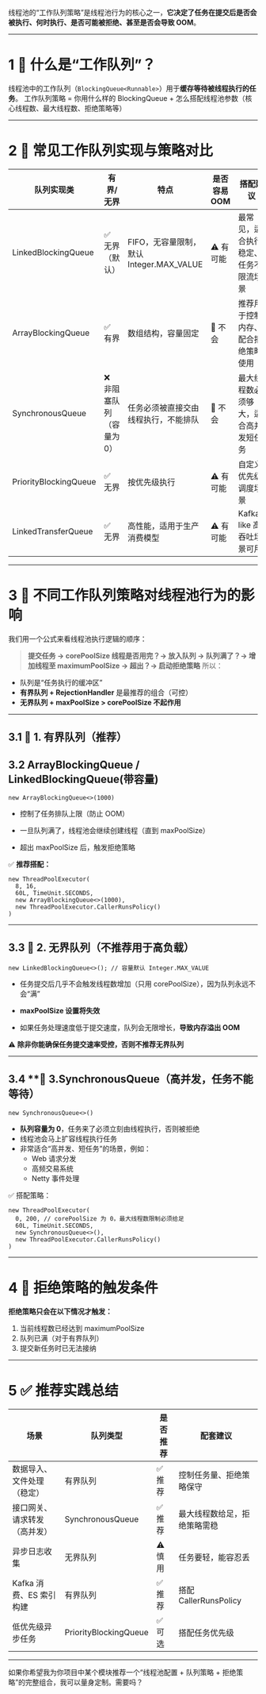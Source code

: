 线程池的“工作队列策略”是线程池行为的核心之一，**它决定了任务在提交后是否会被执行、何时执行、是否可能被拒绝、甚至是否会导致 OOM**。

---

# 1 **🌟 什么是“工作队列”？**

线程池中的工作队列（`BlockingQueue<Runnable>`）用于**缓存等待被线程执行的任务**。
工作队列策略 = 你用什么样的 BlockingQueue + 怎么搭配线程池参数（核心线程数、最大线程数、拒绝策略等）

---

# 2 **🧱 常见工作队列实现与策略对比**

| **队列实现类**             | **有界/无界**     | **特点**                          | **是否容易 OOM** | **搭配建议**           |
| --------------------- | ------------- | ------------------------------- | ------------ | ------------------ |
| LinkedBlockingQueue   | ✅ 无界（默认）      | FIFO，无容量限制，默认 Integer.MAX_VALUE | ⚠️ 有可能       | 最常见，适合执行稳定、任务不限流场景 |
| ArrayBlockingQueue    | ✅ 有界          | 数组结构，容量固定                       | 🚫 不会        | 推荐用于控制内存、配合拒绝策略使用  |
| SynchronousQueue      | ❌ 非阻塞队列（容量为0） | 任务必须被直接交由线程执行，不能排队              | 🚫 不会        | 最大线程数必须够大，适合高并发短任务 |
| PriorityBlockingQueue | ✅ 无界          | 按优先级执行                          | ⚠️ 有可能       | 自定义优先级调度场景         |
| LinkedTransferQueue   | ✅ 无界          | 高性能，适用于生产消费模型                   | ⚠️ 有可能       | Kafka-like 高吞吐场景可用 |

---

# 3 **🧭 不同工作队列策略对线程池行为的影响**

  
我们用一个公式来看线程池执行逻辑的顺序：
> **提交任务 -> corePoolSize 线程是否用完？-> 放入队列 -> 队列满了？-> 增加线程至 maximumPoolSize -> 超出？→ 启动拒绝策略**
所以：
- 队列是“任务执行的缓冲区”
- **有界队列 + RejectionHandler** 是最推荐的组合（可控）
- **无界队列 + maxPoolSize > corePoolSize 不起作用**
    

---

## 3.1 **🔸 1. 有界队列（推荐）**

## 3.2 **ArrayBlockingQueue / LinkedBlockingQueue(带容量)**

```
new ArrayBlockingQueue<>(1000)
```

- 控制了任务排队上限（防止 OOM）
    
- 一旦队列满了，线程池会继续创建线程（直到 maxPoolSize）
    
- 超出 maxPoolSize 后，触发拒绝策略
    

  

✅ **推荐搭配：**

```
new ThreadPoolExecutor(
  8, 16,
  60L, TimeUnit.SECONDS,
  new ArrayBlockingQueue<>(1000),
  new ThreadPoolExecutor.CallerRunsPolicy()
)
```

---

## 3.3 **🔸 2. 无界队列（不推荐用于高负载）**

```
new LinkedBlockingQueue<>(); // 容量默认 Integer.MAX_VALUE
```

- 任务提交后几乎不会触发线程数增加（只用 corePoolSize），因为队列永远不会“满”
    
- **maxPoolSize 设置将失效**
    
- 如果任务处理速度低于提交速度，队列会无限增长，**导致内存溢出 OOM**
    

  

⚠️ **除非你能确保任务提交速率受控，否则不推荐无界队列**

---

## 3.4 **🔸 3.SynchronousQueue（高并发，任务不能等待）


```
new SynchronousQueue<>()
```
- **队列容量为 0**，任务来了必须立刻由线程执行，否则被拒绝
- 线程池会马上扩容线程执行任务
- 非常适合“高并发、短任务”的场景，例如：
    - Web 请求分发
    - 高频交易系统
    - Netty 事件处理

  

✅ 搭配策略：

```
new ThreadPoolExecutor(
  0, 200, // corePoolSize 为 0，最大线程数限制必须给足
  60L, TimeUnit.SECONDS,
  new SynchronousQueue<>(),
  new ThreadPoolExecutor.CallerRunsPolicy()
)
```

---

# 4 **🚫 拒绝策略的触发条件**

  

**拒绝策略只会在以下情况才触发：**
1. 当前线程数已经达到 maximumPoolSize
2. 队列已满（对于有界队列）
3. 提交新任务时已无法接纳
    

---

# 5 **✅ 推荐实践总结**

|**场景**|**队列类型**|**是否推荐**|**配套建议**|
|---|---|---|---|
|数据导入、文件处理（稳定）|有界队列|✅ 推荐|控制任务量、拒绝策略保守|
|接口网关、请求转发（高并发）|SynchronousQueue|✅ 推荐|最大线程数给足，拒绝策略需稳|
|异步日志收集|无界队列|⚠️ 慎用|任务要轻，能容忍丢|
|Kafka 消费、ES 索引构建|有界队列|✅ 推荐|搭配 CallerRunsPolicy|
|低优先级异步任务|PriorityBlockingQueue|✅ 可选|搭配任务优先级|

---

如果你希望我为你项目中某个模块推荐一个“线程池配置 + 队列策略 + 拒绝策略”的完整组合，我可以量身定制。需要吗？